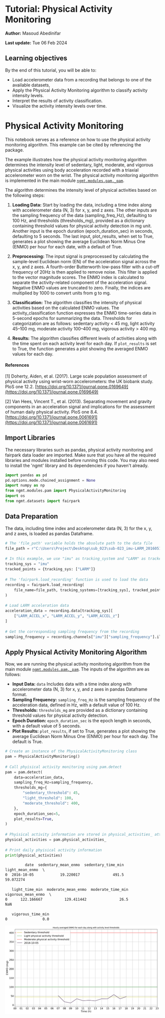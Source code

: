 # Tutorial: Physical Activity Monitoring

**Author:** Masoud Abedinifar

**Last update:** Tue 06 Feb 2024

## Learning objectives  
By the end of this tutorial, you will be able to:  
- Load accelerometer data from a recording that belongs to one of the available datasets, 
- Apply the Physical Activity Monitoring algorithm to classify activity intensity levels.  
- Interpret the results of activity classification.  
- Visualize the activity intensity levels over time. 

# Physical Activity Monitoring

This notebook serves as a reference on how to use the physical activity monitoring algorithm. This example can be cited by referencing the package.

The example illustrates how the physical activity monitoring algorithm determines the intensity level of sedentary, light, moderate, and vigorous physical activities using body acceleration recorded with a triaxial accelerometer worn on the wrist. The physical activity monitoring algorithm is implemented in the main module [`ngmt.modules.pam._pam`](https://github.com/neurogeriatricskiel/NGMT/tree/main/ngmt/modules/pam/_pam.py).

The algorithm determines the intensity level of physical activities based on the following steps:

1. **Loading Data:** Start by loading the data, including a time index along with accelerometer data (N, 3) for x, y, and z axes. The other inputs are the sampling frequency of the data (sampling_freq_Hz), defaulting to 100 Hz, and thresholds (thresholds_mg), provided as a dictionary containing threshold values for physical activity detection in mg unit. Another input is the epoch duration (epoch_duration_sec) in seconds, defaulting to 5 seconds. The last input, plot_results, when set to True, generates a plot showing the average Euclidean Norm Minus One (ENMO) per hour for each date, with a default of True.

2. **Preprocessing:** The input signal is preprocessed by calculating the sample-level Euclidean norm (EN) of the acceleration signal across the x, y, and z axes. A fourth-order Butterworth low-pass filter with a cut-off frequency of 20Hz is then applied to remove noise. This filter is applied to the vector magnitude scores. The ENMO index is calculated to separate the activity-related component of the acceleration signal. Negative ENMO values are truncated to zero. Finally, the indices are multiplied by 1000 to convert units from g to mg.

3. **Classification:** The algorithm classifies the intensity of physical activities based on the calculated ENMO values. The activity_classification function expresses the ENMO time-series data in 5-second epochs for summarizing the data. Thresholds for categorization are as follows: sedentary activity < 45 mg, light activity 45–100 mg, moderate activity 100–400 mg, vigorous activity > 400 mg.

4. **Results:** The algorithm classifies different levels of activities along with the time spent on each activity level for each day. If `plot_results` is set to True, the function generates a plot showing the averaged ENMO values for each day.

#### References
[1] Doherty, Aiden, et al. (2017). Large scale population assessment of physical activity using wrist-worn accelerometers: the UK biobank study. PloS one 12.2. [https://doi.org/10.1371/journal.pone.0169649](https://doi.org/10.1371/journal.pone.0169649)

[2] Van Hees, Vincent T., et al. (2013). Separating movement and gravity components in an acceleration signal and implications for the assessment of human daily physical activity. PloS one 8.4. [https://doi.org/10.1371/journal.pone.0061691](https://doi.org/10.1371/journal.pone.0061691)


## Import Libraries
The necessary libraries such as pandas, physical activity monitoring and fairpark data loader are imported. Make sure that you have all the required libraries and modules installed before running this code. You may also need to install the 'ngmt' library and its dependencies if you haven't already.



```python
import pandas as pd
pd.options.mode.chained_assignment = None
import numpy as np
from ngmt.modules.pam import PhysicalActivityMonitoring
import os
from ngmt.datasets import fairpark 
```

## Data Preparation

The data, including time index and accelerometer data (N, 3) for the x, y, and z axes, is loaded as pandas Dataframe.


```python
# The 'file_path' variable holds the absolute path to the data file
file_path = r"C:\Users\Project\Desktop\sub_023\sub-023_imu-LARM_20160510_075144.csv"

# In this example, we use "imu" as tracking_system and "LARM" as tracked points.
tracking_sys = "imu"
tracked_points = {tracking_sys: ["LARM"]}

# The 'fairpark.load_recording' function is used to load the data
recording = fairpark.load_recording(
    file_name=file_path, tracking_systems=[tracking_sys], tracked_points=tracked_points
)

# Load LARM acceleration data
acceleration_data = recording.data[tracking_sys][
    ["LARM_ACCEL_x", "LARM_ACCEL_y", "LARM_ACCEL_z"]
]

# Get the corresponding sampling frequency from the recording
sampling_frequency = recording.channels["imu"]["sampling_frequency"].iloc[0]
```

## Apply Physical Activity Monitoring Algorithm
Now, we are running the physical activity monitoring algorithm from the main module [`ngmt.modules.pam._pam`](https://github.com/neurogeriatricskiel/NGMT/tree/main/ngmt/modules/pam/_pam.py). The inputs of the algorithm are as follows:

- **Input Data:** `data` Includes data with a time index along with accelerometer data (N, 3) for x, y, and z axes in pandas Dataframe format.
- **Sampling Frequency:** `sampling_freq_Hz` is the sampling frequency of the acceleration data, defined in Hz, with a default value of 100 Hz.
- **Thresholds:** `thresholds_mg` are provided as a dictionary containing threshold values for physical activity detection.
- **Epoch Duration:** `epoch_duration_sec` is the epoch length in seconds, with a default value of 5 seconds.
- **Plot Results:** `plot_results`, if set to True, generates a plot showing the average Euclidean Norm Minus One (ENMO) per hour for each day. The default is True.


```python
# Create an instance of the PhysicalActivityMonitoring class
pam = PhysicalActivityMonitoring()

# Call phyisical activity monitoring using pam.detect
pam = pam.detect(
    data=acceleration_data,
    sampling_freq_Hz=sampling_frequency,
    thresholds_mg={
        "sedentary_threshold": 45,
        "light_threshold": 100,
        "moderate_threshold": 400,
    },
    epoch_duration_sec=5,
    plot_results=True,
)

# Phyisical activity information are stored in physical_activities_ attribute of pam
physical_activities = pam.physical_activities_

# Print daily phyisical activity information
print(physical_activities)
```


             date  sedentary_mean_enmo  sedentary_time_min  light_mean_enmo  \
    0  2016-10-05            19.220017               491.5        59.072274   
    
       light_time_min  moderate_mean_enmo  moderate_time_min  vigorous_mean_enmo  \
    0      122.166667          129.411442               26.5                 NaN   
    
       vigorous_time_min  
    0                0.0  
    
    
![png](03_tutorial_physical_activity_monitoring_files/03_tutorial_physical_activity_monitoring_1.png)
    